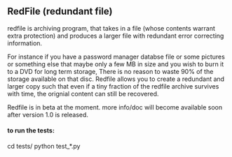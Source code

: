 
## RedFile (redundant file) 

redfile is archiving program, that takes in a file (whose contents warrant extra protection) and produces a larger file with redundant error correcting information. 


For instance if you have a password manager databse file or some pictures or something else that maybe only a few MB in size and you wish to burn it to a DVD for long term storage, There is no reason to waste 90% of the storage available on that disc. Redfile allows you to create a redundant and larger copy such that even if a tiny fraction of the redfile archive survives with time, the orignial content can still be recovered. 


Redfile is in beta at the moment. more info/doc will become available soon after version 1.0 is released. 

#### to run the tests:

cd tests/
python test_*.py
